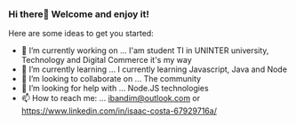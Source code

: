 ### Hi there👋 Welcome and enjoy it!

<!--
**ibandim123/ibandim123** is a ✨ _special_ ✨ repository because its `README.md` (this file) appears on your GitHub profile.
-->
Here are some ideas to get you started:

- 🔭 I’m currently working on ... I'am student TI in UNINTER university, Technology and Digital Commerce it's my way
- 🌱 I’m currently learning ... I currently learning Javascript, Java and Node 
- 👯 I’m looking to collaborate on ... The community
- 🤔 I’m looking for help with ... Node.JS technologies 
- 📫 How to reach me: ... 	ibandim@outlook.com or https://www.linkedin.com/in/isaac-costa-67929716a/

